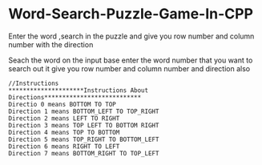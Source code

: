 # Word-Search-Puzzle-Game-In-CPP
Enter the word ,search in the puzzle and give you row number and column number with the direction

Seach the word on the input base enter the word number that you want to search out it give you row number and column number and direction also

	//Instructions     
	*********************Instructions About Directions***************************    
	Directio 0 means BOTTOM TO TOP  
	Direction 1 means BOTTOM_LEFT TO TOP_RIGHT  
	Direction 2 means LEFT TO RIGHT   
	Direction 3 means TOP LEFT TO BOTTOM RIGHT    
	Direction 4 means TOP TO BOTTOM    
	Direction 5 means TOP_RIGHT TO BOTTOM_LEFT   
	Direction 6 means RIGHT TO LEFT   
	Direction 7 means BOTTOM_RIGHT TO TOP_LEFT   

